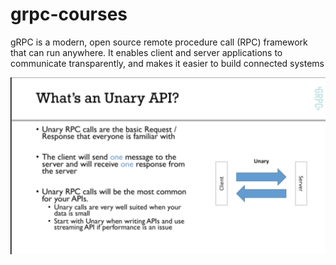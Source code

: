 # grpc-courses
gRPC is a modern, open source remote procedure call (RPC) framework that can run anywhere. It enables client and server applications to communicate transparently, and makes it easier to build connected systems


![alt text](https://github.com/naufalziyad/grpc-courses/blob/unary-api/img/unary-api.png)
